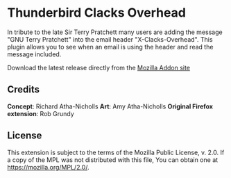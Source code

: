 # Thunderbird Clacks Overhead

In tribute to the late Sir Terry Pratchett many users are adding the message "GNU Terry Pratchett" into the email header "X-Clacks-Overhead". This plugin allows you to see when an email is using the header and read the message included.

Download the latest release directly from the [Mozilla Addon site](https://addons.thunderbird.net/en-CA/thunderbird/addon/clacks-overhead/)


## Credits
**Concept**: Richard Atha-Nicholls
**Art**: Amy Atha-Nicholls
**Original Firefox extension**: Rob Grundy

## License

This extension is subject to the terms of the Mozilla Public License, v. 2.0. If a copy of the MPL was not distributed with this file, You can obtain one at https://mozilla.org/MPL/2.0/.

